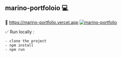 ## marino-portfoloio 💻​​​
🔗 https://marino-portfolio.vercel.app
[![marino-portfolio](https://i.postimg.cc/mrLzTVyJ/protfolio-Trim.gif)](https://postimg.cc/YvPq36Vz)

✅ Run locally :
```
- clone the project
- npm install
- npm run
```
